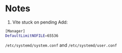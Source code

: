 # Notes

1. Vite stuck on pending
   Add:

```sh
[Manager]
DefaultLimitNOFILE=65536
```

`/etc/systemd/system.conf` and `/etc/systemd/user.conf`
